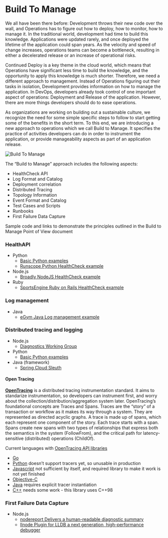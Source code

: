 # Build To Manage

We all have been there before: Development throws their new code over the wall, and Operations has to figure out how to deploy, how to monitor, how to manage it. In the traditional world, development had time to build this knowledge. Applications were updated rarely, and once deployed the lifetime of the application could span years. As the velocity and speed of change increases, operations teams can become a bottleneck, resulting in either a decelerated release or an increase of operational risks.

Continued Deploy is a key theme in the cloud world, which means that Operations have significant less time to build the knowledge, and the opportunity to apply this knowledge is much shorter. Therefore, we need a different approach to management. Instead of Operations figuring out their tasks in isolation, Development provides information on how to manage the application. In DevOps, developers already took control of one important aspect of operations: Deployment and Release of the application. However, there are more things developers should do to ease operations.

As organizations are working on building out a sustainable culture, we recognize the need for some simple specific steps to follow to start getting some of the benefits in the short term. To this end, we are introducing a new approach to operations which we call Build to Manage. It specifies the practice of activities developers can do in order to instrument the application, or provide manageability aspects as part of an application release. 

![Build To Manage](https://github.com/ibm-cloud-architecture/build-to-manage/blob/master/BTM.png "Build To Manage")


The “Build to Manage” approach includes the following aspects:

-	HealthCheck API
-	Log Format and Catalog	
-	Deployment correlation
-	Distributed Tracing
-	Topology Information
-	Event Format and Catalog
-	Test Cases and Scripts
-	Runbooks
-	First Failure Data Capture


Sample code and links to demonstrate the principles outlined in the Build to Manage Point of View document

### HealthAPI
- Python
  - [Basic Python examples](HealthCheckAPIs/python/)
  - [Runscope Python HealthCheck example](https://github.com/Runscope/healthcheck)
- Node.js
  - [Broadly NodeJS HealthCheck example](https://github.com/broadly/node-healthchecks)
- Ruby
  - [SportsEngine Ruby on Rails HealthCheck example](https://github.com/sportngin/okcomputer)

### Log management
- Java
  - [eGym Java Log management example](https://github.com/egymgmbh/log-queue)

### Distributed tracing and logging
- Node.js
   - [Diagnostics Working Group](https://github.com/nodejs/diagnostics)
- Python
  - [Basic Python examples](DistributedTrace/python/)
- Java (framework)
  - [Spring Cloud Sleuth](https://cloud.spring.io/spring-cloud-sleuth/)

#### Open Tracing
[**OpenTracing**](https://github.com/opentracing/specification/blob/master/specification.md) is a distributed tracing instrumentation standard. It aims to standarize instrumentation, so developers can instrument first, and worry about the collection/distribution/aggregation system later. OpenTracing’s foundational concepts are Traces and Spans. Traces are the “story” of a transaction or workflow as it makes its way through a system. They are represented as directed acyclic graphs. A trace is made up of spans, which each represent one component of the story. Each trace starts with a span. Spans create new spans with two types of relationships that express both the semantics in the system (FollowFrom), and the critical path for latency-sensitive (distributed) operations (ChildOf).

Current languages with [OpenTracing API libraries](http://opentracing.io/documentation/pages/api/api-implementations.html)
- [Go](https://github.com/opentracing/opentracing-go)
- [Python](https://github.com/opentracing/opentracing-python) doesn’t support tracers yet, so unusable in production
- [Javascript](https://github.com/opentracing/opentracing-javascript) not sufficient by itself, and required library to make it work is not yet finished
- [Objective-C](https://github.com/opentracing/opentracing-objc)
- [Java](https://github.com/opentracing/opentracing-java) requires explicit tracer instantiation
- [C++](https://github.com/opentracing/opentracing-cpp) needs some work - this library uses C++98


### First Failure Data Capture
- Node.js
  - [nodereport Delivers a human-readable diagnostic summary](https://github.com/nodejs/nodereport)
  - [llnode Plugin for LLDB a next generation, high-performance debugger](https://github.com/nodejs/llnode)
  



